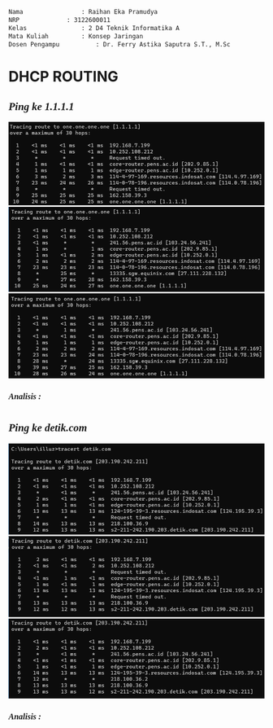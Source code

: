     Nama		        : Raihan Eka Pramudya
    NRP		        : 3122600011
    Kelas		        : 2 D4 Teknik Informatika A
    Mata Kuliah	        : Konsep Jaringan
    Dosen Pengampu	        : Dr. Ferry Astika Saputra S.T., M.Sc
    
# DHCP ROUTING

*<h2 style="font-family:bahnschrift;">Ping ke 1.1.1.1</h2>*

<img src="assets/1.1.1.1_1.png"><br>
<img src="assets/1.1.1.1_2.png"><br>
<img src="assets/1.1.1.1_3.png"><br>

*<h3 style="font-family:bahnschrift;">Analisis :</h3>*
#
*<h2 style="font-family:bahnschrift;">Ping ke detik.com</h2>*
<img src="assets/detik_1.png"><br>
<img src="assets/detik_2.png"><br>
<img src="assets/detik_3.png"><br>

*<h3 style="font-family:bahnschrift;">Analisis :</h3>*
